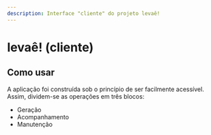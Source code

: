 ```yaml
---
description: Interface "cliente" do projeto levaê!
---
```


# levaê! \(cliente\)

## Como usar

A aplicação foi construída sob o princípio de ser facilmente acessível. Assim, dividem-se as operações em três blocos:

* Geração
* Acompanhamento
* Manutenção

